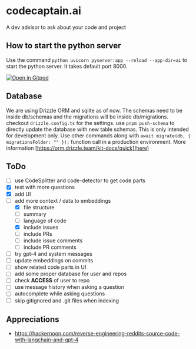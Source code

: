 # codecaptain.ai

A dev advisor to ask about your code and project

## How to start the python server

Use the command `python uvicorn pyserver:app --reload --app-dir=ai` to start the python server. It takes default port 8000.

[![Open in Gitpod](https://gitpod.io/button/open-in-gitpod.svg)](https://gitpod.io/#https://github.com/geprog/codecaptain)

## Database

We are using Drizzle ORM and sqlite as of now. The schemas need to be inside db/schemas and the migrations will be inside db/migrations. checkout `drizzle.config.ts` for the settings.
use `pnpm push-schema` to directly update the database with new table schemas. This is only intended for development only. Use other commands along with `await migrate(db, { migrationsFolder: "" });` function call in a production environment. More information [https://orm.drizzle.team/kit-docs/quick](here)

## ToDo

- [ ] use CodeSplitter and code-detector to get code parts
- [x] test with more questions
- [x] add UI
- [ ] add more context / data to embeddings
  - [x] file structure
  - [ ] summary
  - [ ] language of code
  - [x] include issues
  - [ ] include PRs
  - [ ] include issue comments
  - [ ] include PR comments
- [ ] try gpt-4 and system messages
- [ ] update embeddings on commits
- [ ] show related code parts in UI
- [ ] add some proper database for user and repos
- [ ] check **ACCESS** of user to repo
- [ ] use message history when asking a question
- [ ] autocomplete while asking questions
- [ ] skip gitignored and .git files when indexing

## Appreciations

- https://hackernoon.com/reverse-engineering-reddits-source-code-with-langchain-and-gpt-4
